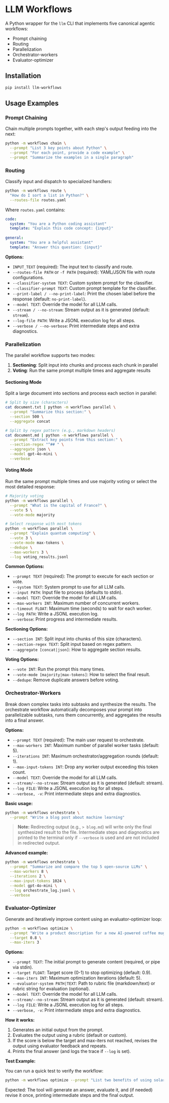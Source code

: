 # LLM Workflows

A Python wrapper for the `llm` CLI that implements five canonical agentic workflows:
- Prompt chaining
- Routing
- Parallelization
- Orchestrator-workers
- Evaluator-optimizer

## Installation

```bash
pip install llm-workflows
```

## Usage Examples

### Prompt Chaining

Chain multiple prompts together, with each step's output feeding into the next:

```bash
python -m workflows chain \
  --prompt "List 3 key points about Python" \
  --prompt "For each point, provide a code example" \
  --prompt "Summarize the examples in a single paragraph"
```

### Routing

Classify input and dispatch to specialized handlers:

```bash
python -m workflows route \
  "How do I sort a list in Python?" \
  --routes-file routes.yaml
```

Where `routes.yaml` contains:
```yaml
code:
  system: "You are a Python coding assistant"
  template: "Explain this code concept: {input}"
  
general:
  system: "You are a helpful assistant"
  template: "Answer this question: {input}"
```

**Options:**
- `INPUT_TEXT` (required): The input text to classify and route.
- `--routes-file PATH` or `-f PATH` (required): YAML/JSON file with route configurations.
- `--classifier-system TEXT`: Custom system prompt for the classifier.
- `--classifier-prompt TEXT`: Custom prompt template for the classifier.
- `--print-label / --no-print-label`: Print the chosen label before the response (default: `no-print-label`).
- `--model TEXT`: Override the model for all LLM calls.
- `--stream / --no-stream`: Stream output as it is generated (default: `stream`).
- `--log-file PATH`: Write a JSONL execution log for all steps.
- `--verbose / --no-verbose`: Print intermediate steps and extra diagnostics.

### Parallelization

The parallel workflow supports two modes:
1. **Sectioning**: Split input into chunks and process each chunk in parallel
2. **Voting**: Run the same prompt multiple times and aggregate results

#### Sectioning Mode

Split a large document into sections and process each section in parallel:

```bash
# Split by size (characters)
cat document.txt | python -m workflows parallel \
  --prompt "Summarize this section:" \
  --section 500 \
  --aggregate concat

# Split by regex pattern (e.g., markdown headers)
cat document.md | python -m workflows parallel \
  --prompt "Extract key points from this section:" \
  --section-regex "^## " \
  --aggregate json \
  --model gpt-4o-mini \
  --verbose
```

#### Voting Mode

Run the same prompt multiple times and use majority voting or select the most detailed response:

```bash
# Majority voting
python -m workflows parallel \
  --prompt "What is the capital of France?" \
  --vote 5 \
  --vote-mode majority

# Select response with most tokens
python -m workflows parallel \
  --prompt "Explain quantum computing" \
  --vote 3 \
  --vote-mode max-tokens \
  --dedupe \
  --max-workers 3 \
  --log voting_results.jsonl
```

**Common Options:**
- `--prompt TEXT` (required): The prompt to execute for each section or vote.
- `--system TEXT`: System prompt to use for all LLM calls.
- `--input PATH`: Input file to process (defaults to stdin).
- `--model TEXT`: Override the model for all LLM calls.
- `--max-workers INT`: Maximum number of concurrent workers.
- `--timeout FLOAT`: Maximum time (seconds) to wait for each worker.
- `--log PATH`: Write a JSONL execution log.
- `--verbose`: Print progress and intermediate results.

**Sectioning Options:**
- `--section INT`: Split input into chunks of this size (characters).
- `--section-regex TEXT`: Split input based on regex pattern.
- `--aggregate [concat|json]`: How to aggregate section results.

**Voting Options:**
- `--vote INT`: Run the prompt this many times.
- `--vote-mode [majority|max-tokens]`: How to select the final result.
- `--dedupe`: Remove duplicate answers before voting.

### Orchestrator-Workers

Break down complex tasks into subtasks and synthesize the results. The orchestrate workflow automatically decomposes your prompt into parallelizable subtasks, runs them concurrently, and aggregates the results into a final answer.

**Options:**
- `--prompt TEXT` (required): The main user request to orchestrate.
- `--max-workers INT`: Maximum number of parallel worker tasks (default: 5).
- `--iterations INT`: Maximum orchestrator/aggregation rounds (default: 1).
- `--max-input-tokens INT`: Drop any worker output exceeding this token count.
- `--model TEXT`: Override the model for all LLM calls.
- `--stream/--no-stream`: Stream output as it is generated (default: stream).
- `--log FILE`: Write a JSONL execution log for all steps.
- `--verbose, -v`: Print intermediate steps and extra diagnostics.

**Basic usage:**
```bash
python -m workflows orchestrate \
  --prompt "Write a blog post about machine learning"
```

> **Note:** Redirecting output (e.g., `> blog.md`) will write only the final synthesized result to the file. Intermediate steps and diagnostics are printed to the terminal only if `--verbose` is used and are not included in redirected output.

**Advanced example:**
```bash
python -m workflows orchestrate \
  --prompt "Summarize and compare the top 5 open-source LLMs" \
  --max-workers 8 \
  --iterations 2 \
  --max-input-tokens 1024 \
  --model gpt-4o-mini \
  --log orchestrate_log.jsonl \
  --verbose
```

### Evaluator-Optimizer

Generate and iteratively improve content using an evaluator-optimizer loop:

```bash
python -m workflows optimize \
  --prompt "Write a product description for a new AI-powered coffee mug." \
  --target 0.8 \
  --max-iters 3
```

**Options:**
- `--prompt TEXT`: The initial prompt to generate content (required, or pipe via stdin).
- `--target FLOAT`: Target score (0-1) to stop optimizing (default: 0.9).
- `--max-iters INT`: Maximum optimization iterations (default: 5).
- `--evaluator-system PATH|TEXT`: Path to rubric file (markdown/text) or rubric string for evaluation (optional).
- `--model TEXT`: Override the model for all LLM calls.
- `--stream/--no-stream`: Stream output as it is generated (default: stream).
- `--log FILE`: Write a JSONL execution log for all steps.
- `--verbose, -v`: Print intermediate steps and extra diagnostics.

**How it works:**
1. Generates an initial output from the prompt.
2. Evaluates the output using a rubric (default or custom).
3. If the score is below the target and max-iters not reached, revises the output using evaluator feedback and repeats.
4. Prints the final answer (and logs the trace if `--log` is set).

**Test Example:**

You can run a quick test to verify the workflow:

```bash
python -m workflows optimize --prompt "List two benefits of using solar energy." --target 0.5 --max-iters 2 --verbose
```

Expected: The tool will generate an answer, evaluate it, and (if needed) revise it once, printing intermediate steps and the final output.